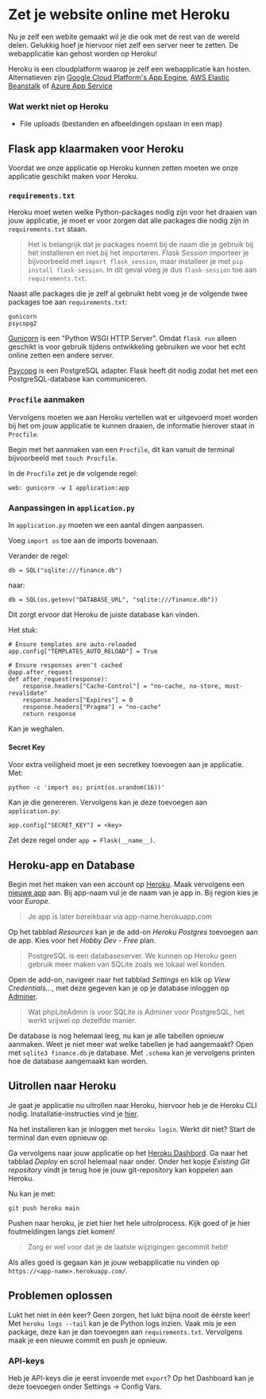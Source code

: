 # Zet je website online met Heroku

Nu je zelf een webite gemaakt wil je die ook met de rest van de wereld delen. Gelukkig hoef je hiervoor niet zelf een server neer te zetten. De webapplicatie kan gehost worden op Heroku!

Heroku is een cloudplatform waarop je zelf een webapplicatie kan hosten.   Alternatieven zijn [Google Cloud Platform's App Engine](https://cloud.google.com/appengine), [AWS Elastic Beanstalk](https://aws.amazon.com/elasticbeanstalk/) of [Azure App Service](https://azure.microsoft.com/en-us/services/app-service/)

### Wat werkt niet op Heroku

- File uploads (bestanden en afbeeldingen opslaan in een map)

## Flask app klaarmaken voor Heroku

Voordat we onze applicatie op Heroku kunnen zetten moeten we onze applicatie geschikt maken voor Heroku.


### `requirements.txt`

Heroku moet weten welke Python-packages nodig zijn voor het draaien van jouw applicatie, je moet er voor zorgen dat alle packages die nodig zijn in `requirements.txt` staan.

> Het is belangrijk dat je packages noemt bij de naam die je gebruik bij het installeren en niet bij het importeren. _Flask Session_ importeer je bijvoorbeeld met `import flask_session`, maar installeer je met `pip install flask-session`. In dit geval voeg je dus `flask-session` toe aan `requirements.txt`.

Naast alle packages die je zelf al gebruikt hebt voeg je de volgende twee packages toe aan `requirements.txt`:

    gunicorn
    psycopg2

[Gunicorn](https://azure.microsoft.com/en-us/services/app-service/) is een "Python WSGI HTTP Server". Omdat `flask run` alleen geschikt is voor gebruik tijdens ontwikkeling gebruiken we voor het echt online zetten een andere server.

[Psycopg](https://www.psycopg.org) is een PostgreSQL adapter. Flask heeft dit nodig zodat het met een PostgreSQL-database kan communiceren.


### `Procfile` aanmaken

Vervolgens moeten we aan Heroku vertellen wat er uitgevoerd moet worden bij het om jouw applicatie te kunnen draaien, de informatie hierover staat in `Procfile`.

Begin met het aanmaken van een `Procfile`, dit kan vanuit de terminal bijvoorbeeld met `touch Procfile`.

In de `Procfile` zet je de volgende regel:

    web: gunicorn -w 1 application:app


### Aanpassingen in `application.py`

In `application.py` moeten we een aantal dingen aanpassen.

Voeg `import os` toe aan de imports bovenaan.

Verander de regel:

    db = SQL("sqlite:///finance.db")

naar:

    db = SQL(os.getenv("DATABASE_URL", "sqlite:///finance.db"))

Dit zorgt ervoor dat Heroku de juiste database kan vinden.

Het stuk:

    # Ensure templates are auto-reloaded
    app.config["TEMPLATES_AUTO_RELOAD"] = True

    # Ensure responses aren't cached
    @app.after_request
    def after_request(response):
        response.headers["Cache-Control"] = "no-cache, no-store, must-revalidate"
        response.headers["Expires"] = 0
        response.headers["Pragma"] = "no-cache"
        return response

Kan je weghalen.


#### Secret Key

Voor extra veiligheid moet je een secretkey toevoegen aan je applicatie.
Met:

    python -c 'import os; print(os.urandom(16))'

Kan je die genereren. Vervolgens kan je deze toevoegen aan `application.py`:

    app.config["SECRET_KEY"] = <key>

Zet deze regel onder `app = Flask(__name__)`.


## Heroku-app en Database

Begin met het maken van een account op [Heroku](https://signup.heroku.com). Maak vervolgens een [nieuwe app](https://dashboard.heroku.com/new-app) aan. Bij app-naam vul je de naam van je app in. Bij region kies je voor _Europe_.

> Je app is later bereikbaar via app-name.herokuapp.com

Op het tabblad _Resources_ kan je de add-on _Heroku Postgres_ toevoegen aan de app. Kies voor het _Hobby Dev - Free_ plan.

> PostgreSQL is een databaseserver. We kunnen op Heroku geen gebruik meer maken van SQLite zoals we lokaal wel konden.

Open de add-on, navigeer naar het tabblad _Settings_ en klik op _View Credentials…_, met deze gegeven kan je op je database inloggen op [Adminer](https://adminer.cs50.net).

> Wat phpLiteAdmin is voor SQLite is Adminer voor PostgreSQL, het werkt vrijwel op dezelfde manier.

De database is nog helemaal leeg, nu kan je alle tabellen opnieuw aanmaken. Weet je niet meer wat welke tabellen je had aangemaakt? Open met `sqlite3 finance.db` je database. Met `.schema` kan je vervolgens printen hoe de database aangemaakt kan worden.

## Uitrollen naar Heroku

Je gaat je applicatie nu uitrollen naar Heroku, hiervoor heb je de Heroku CLI nodig. Installatie-instructies vind je [hier](https://devcenter.heroku.com/articles/heroku-cli).

Na het installeren kan je inloggen met `heroku login`. Werkt dit niet? Start de terminal dan even opnieuw op.

Ga vervolgens naar jouw applicatie op het [Heroku Dashbord](https://dashboard.heroku.com). Ga naar het tabblad _Deploy_ en scrol helemaal naar onder. Onder het kopje _Existing Git repository_ vindt je terug hoe je jouw git-repository kan koppelen aan Heroku.

Nu kan je met:

    git push heroku main

Pushen naar heroku, je ziet hier het hele uitrolprocess. Kijk goed of je hier foutmeldingen langs ziet komen!

> Zorg er wel voor dat je de laatste wijzigingen gecommit hebt!

Als alles goed is gegaan kan je jouw webapplicatie nu vinden op `https://<app-name>.herokuapp.com/`.

## Problemen oplossen

Lukt het niet in één keer? Geen zorgen, het lukt bijna nooit de éérste keer!
Met `heroku logs --tail` kan je de Python logs inzien. Vaak mis je een package, deze kan je dan toevoegen aan `requirements.txt`.
Vervolgens maak je een nieuwe commit en push je opnieuw.

### API-keys

Heb je API-keys die je eerst invoerde met `export`? Op het Dashboard kan je deze toevoegen onder Settings -> Config Vars.
